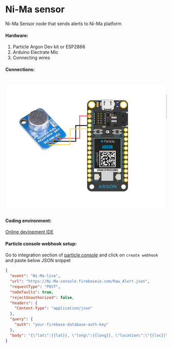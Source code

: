 # Ni-Ma sensor

Ni-Ma Sensor node that sends alerts to Ni-Ma platform

#### Hardware:

1. Particle Argon Dev kit or ESP2866
2. Arduino Electrate Mic
3. Connecting wires

#### Connections:

# ![Circuit](asset/circuit.png?raw=true)

#### Coding environment:

[Online devlopment IDE](https://build.particle.io/build)

#### Particle console webhook setup:

Go to integration section of [particle console](https://console.particle.io/devices) and click on `create webhook` and paste below JSON snippet

```json
{
  "event": "Ni-Ma-live",
  "url": "https://Ni-Ma-console.firebaseio.com/Raw_Alert.json",
  "requestType": "POST",
  "noDefaults": true,
  "rejectUnauthorized": false,
  "headers": {
    "Content-Type": "application/json"
  },
  "query": {
    "auth": "your-firebase-database-auth-key"
  },
  "body": "{\"lat\":{{lat}}, \"long\":{{long}}, \"location\":\"{{loc}}\", \"activity\":\"{{act}}\", \"time\":\"{{tim}}\"}"
}
```
